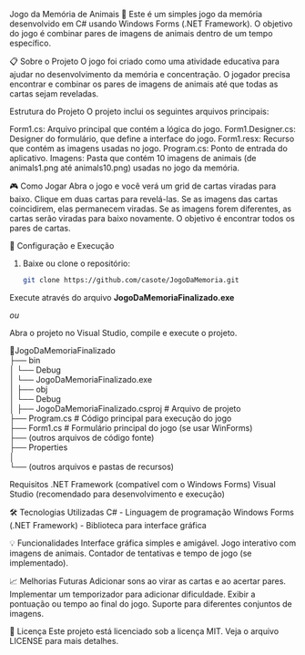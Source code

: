 Jogo da Memória de Animais 🦁
Este é um simples jogo da memória desenvolvido em C# usando Windows Forms (.NET Framework). O objetivo do jogo é combinar pares de imagens de animais dentro de um tempo específico.

📋 Sobre o Projeto
O jogo foi criado como uma atividade educativa para ajudar no desenvolvimento da memória e concentração. O jogador precisa encontrar e combinar os pares de imagens de animais até que todas as cartas sejam reveladas.

Estrutura do Projeto
O projeto inclui os seguintes arquivos principais:

Form1.cs: Arquivo principal que contém a lógica do jogo.
Form1.Designer.cs: Designer do formulário, que define a interface do jogo.
Form1.resx: Recurso que contém as imagens usadas no jogo.
Program.cs: Ponto de entrada do aplicativo.
Imagens: Pasta que contém 10 imagens de animais (de animals1.png até animals10.png) usadas no jogo da memória.

🎮 Como Jogar
Abra o jogo e você verá um grid de cartas viradas para baixo.
Clique em duas cartas para revelá-las.
Se as imagens das cartas coincidirem, elas permanecem viradas.
Se as imagens forem diferentes, as cartas serão viradas para baixo novamente.
O objetivo é encontrar todos os pares de cartas.

🚀 Configuração e Execução

1. Baixe ou clone o repositório:
   ```bash
   git clone https://github.com/casote/JogoDaMemoria.git

Execute através do arquivo **JogoDaMemoriaFinalizado.exe**

*ou*

Abra o projeto no Visual Studio, compile e execute o projeto.

📂JogoDaMemoriaFinalizado  
   ├── bin  
   │   └── Debug  
   │       └── JogoDaMemoriaFinalizado.exe  
   │
   ├── obj  
   │   └── Debug  
   │
   ├── JogoDaMemoriaFinalizado.csproj   # Arquivo de projeto  
   ├── Program.cs                       # Código principal para execução do jogo  
   ├── Form1.cs                         # Formulário principal do jogo (se usar WinForms)  
   ├── (outros arquivos de código fonte)  
   ├── Properties  
   │     
   └── (outros arquivos e pastas de recursos)  

Requisitos
.NET Framework (compatível com o Windows Forms)
Visual Studio (recomendado para desenvolvimento e execução)


🛠️ Tecnologias Utilizadas
C# - Linguagem de programação
Windows Forms (.NET Framework) - Biblioteca para interface gráfica

💡 Funcionalidades
Interface gráfica simples e amigável.
Jogo interativo com imagens de animais.
Contador de tentativas e tempo de jogo (se implementado).

📈 Melhorias Futuras
Adicionar sons ao virar as cartas e ao acertar pares.
Implementar um temporizador para adicionar dificuldade.
Exibir a pontuação ou tempo ao final do jogo.
Suporte para diferentes conjuntos de imagens.

📄 Licença
Este projeto está licenciado sob a licença MIT. Veja o arquivo LICENSE para mais detalhes.
